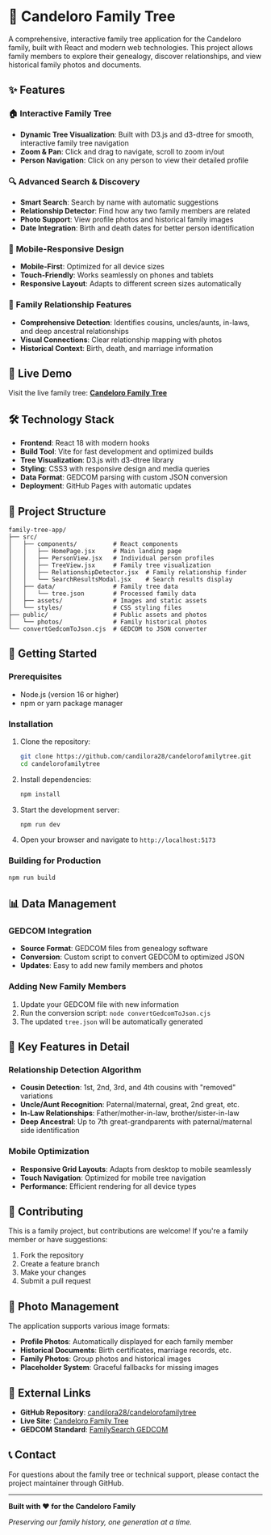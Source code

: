 # 🌳 Candeloro Family Tree

A comprehensive, interactive family tree application for the Candeloro family, built with React and modern web technologies. This project allows family members to explore their genealogy, discover relationships, and view historical family photos and documents.

## ✨ Features

### 🏠 **Interactive Family Tree**
- **Dynamic Tree Visualization**: Built with D3.js and d3-dtree for smooth, interactive family tree navigation
- **Zoom & Pan**: Click and drag to navigate, scroll to zoom in/out
- **Person Navigation**: Click on any person to view their detailed profile

### 🔍 **Advanced Search & Discovery**
- **Smart Search**: Search by name with automatic suggestions
- **Relationship Detector**: Find how any two family members are related
- **Photo Support**: View profile photos and historical family images
- **Date Integration**: Birth and death dates for better person identification

### 📱 **Mobile-Responsive Design**
- **Mobile-First**: Optimized for all device sizes
- **Touch-Friendly**: Works seamlessly on phones and tablets
- **Responsive Layout**: Adapts to different screen sizes automatically

### 🎯 **Family Relationship Features**
- **Comprehensive Detection**: Identifies cousins, uncles/aunts, in-laws, and deep ancestral relationships
- **Visual Connections**: Clear relationship mapping with photos
- **Historical Context**: Birth, death, and marriage information

## 🚀 **Live Demo**

Visit the live family tree: **[Candeloro Family Tree](https://candilora28.github.io/candelorofamilytree/)**

## 🛠️ **Technology Stack**

- **Frontend**: React 18 with modern hooks
- **Build Tool**: Vite for fast development and optimized builds
- **Tree Visualization**: D3.js with d3-dtree library
- **Styling**: CSS3 with responsive design and media queries
- **Data Format**: GEDCOM parsing with custom JSON conversion
- **Deployment**: GitHub Pages with automatic updates

## 📁 **Project Structure**

```
family-tree-app/
├── src/
│   ├── components/          # React components
│   │   ├── HomePage.jsx     # Main landing page
│   │   ├── PersonView.jsx   # Individual person profiles
│   │   ├── TreeView.jsx     # Family tree visualization
│   │   ├── RelationshipDetector.jsx  # Family relationship finder
│   │   └── SearchResultsModal.jsx    # Search results display
│   ├── data/                # Family tree data
│   │   └── tree.json        # Processed family data
│   ├── assets/              # Images and static assets
│   └── styles/              # CSS styling files
├── public/                  # Public assets and photos
│   └── photos/              # Family historical photos
└── convertGedcomToJson.cjs  # GEDCOM to JSON converter
```

## 🔧 **Getting Started**

### Prerequisites
- Node.js (version 16 or higher)
- npm or yarn package manager

### Installation
1. Clone the repository:
   ```bash
   git clone https://github.com/candilora28/candelorofamilytree.git
   cd candelorofamilytree
   ```

2. Install dependencies:
   ```bash
   npm install
   ```

3. Start the development server:
   ```bash
   npm run dev
   ```

4. Open your browser and navigate to `http://localhost:5173`

### Building for Production
```bash
npm run build
```

## 📊 **Data Management**

### GEDCOM Integration
- **Source Format**: GEDCOM files from genealogy software
- **Conversion**: Custom script to convert GEDCOM to optimized JSON
- **Updates**: Easy to add new family members and photos

### Adding New Family Members
1. Update your GEDCOM file with new information
2. Run the conversion script: `node convertGedcomToJson.cjs`
3. The updated `tree.json` will be automatically generated

## 🌟 **Key Features in Detail**

### **Relationship Detection Algorithm**
- **Cousin Detection**: 1st, 2nd, 3rd, and 4th cousins with "removed" variations
- **Uncle/Aunt Recognition**: Paternal/maternal, great, 2nd great, etc.
- **In-Law Relationships**: Father/mother-in-law, brother/sister-in-law
- **Deep Ancestral**: Up to 7th great-grandparents with paternal/maternal side identification

### **Mobile Optimization**
- **Responsive Grid Layouts**: Adapts from desktop to mobile seamlessly
- **Touch Navigation**: Optimized for mobile tree navigation
- **Performance**: Efficient rendering for all device types

## 🤝 **Contributing**

This is a family project, but contributions are welcome! If you're a family member or have suggestions:

1. Fork the repository
2. Create a feature branch
3. Make your changes
4. Submit a pull request

## 📸 **Photo Management**

The application supports various image formats:
- **Profile Photos**: Automatically displayed for each family member
- **Historical Documents**: Birth certificates, marriage records, etc.
- **Family Photos**: Group photos and historical images
- **Placeholder System**: Graceful fallbacks for missing images

## 🔗 **External Links**

- **GitHub Repository**: [candilora28/candelorofamilytree](https://github.com/candilora28/candelorofamilytree)
- **Live Site**: [Candeloro Family Tree](https://candilora28.github.io/candelorofamilytree/)
- **GEDCOM Standard**: [FamilySearch GEDCOM](https://www.gedcom.org/)

## 📞 **Contact**

For questions about the family tree or technical support, please contact the project maintainer through GitHub.

---

**Built with ❤️ for the Candeloro Family**

*Preserving our family history, one generation at a time.*
